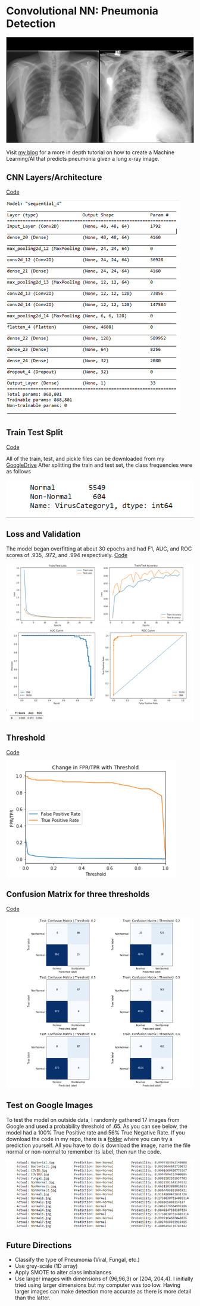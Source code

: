 # Convolutional NN: Pneumonia Detection 
![ThresholdTprFpr](PlotImages/Lung.png)

Visit [my blog](using-ai-to-detect-pneumonia-3ec4601acd07
) for a more in depth tutorial on how to create a Machine Learning/AI that predicts pneumonia given a lung x-ray image.  
## CNN Layers/Architecture
[Code](CNN.ipynb)

![NNArchitecture](PlotImages/NNArchitecture.png)

## Train Test Split
[Code](Train_Test.ipynb)

All of the train, test, and pickle files can be downloaded from my [GoogleDrive](https://drive.google.com/drive/folders/1XsUTrl65JuLQvQeoSGvxqPHvZCWb6tM7?usp=sharing)
After splitting the train and test set, the class frequencies were as follows

![ClassImbalance](PlotImages/ClassImbalance.png)

## Loss and Validation
The model began overfitting at about 30 epochs and had F1, AUC, and ROC scores of .935, .972, and .994 respectively. [Code](CNN.ipynb)

![LossValidation](PlotImages/LossValidation.png)
![AUC_ROC](PlotImages/AUC_ROC.png)
## Threshold 
[Code](CNN.ipynb)

![ThresholdTprFpr](PlotImages/ThresholdTprFpr.png)
## Confusion Matrix for three thresholds
[Code](CNN.ipynb)

![ConfusionMatrix](PlotImages/ConfusionMatrix.png)

## Test on Google Images
To test the model on outside data, I randomly gathered 17 images from Google and used a probability threshold of .65. As you can see below, the model had a 100% True Positive rate and 56% True Negative Rate. If you download the code in my repo, there is a [folder](PlotImages) where you can try a prediction yourself. All you have to do is download the image, name the file normal or non-normal to remember its label, then run the code.

![GoogleTesting](PlotImages/GoogleTest.png)


## Future Directions
- Classify the type of Pneumonia (Viral, Fungal, etc.) 
- Use grey-scale (1D array)
- Apply SMOTE to alter class imbalances 
- Use larger images with dimensions of (96,96,3) or (204, 204,4). I initially tried using larger dimensions but my computer was too low. Having larger images can make detection more accurate as there is more detail than the latter.




